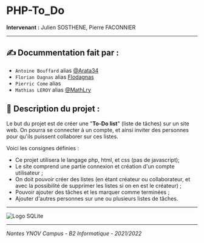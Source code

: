 # PHP-To_Do

**Intervenant :** Julien SOSTHENE, Pierre FACONNIER
***

## ✍ Docummentation fait par :
- ``Antoine Bouffard`` alias [@Arata34](https://github.com/Arata34)
- ``Florian Dagnas`` alias [Flodagnas](https://github.com/Flodagnas)
- ``Pierric Come`` alias []()
- ``Mathias LEROY`` alias [@MathLry](https://github.com/MathLry)

## 📁 Description du projet :
Le but du projet est de créer une "**To-Do list**" (liste de tâches) sur un site web. On pourra se connecter à un compte, et ainsi inviter des personnes pour qu'ils puissent collaborer sur ces listes.

Voici les consignes définies :
- Ce projet utilisera le langage php, html, et css (pas de javascript);
- Le site comprend une partie connexion et création d'un compte utilisateur ;
- On doit pouvoir créer des listes (en étant créateur ou collaborateur, et avec la possibilité de supprimer les listes si on en est le créateur) ;
- Pouvoir ajouter des tâches et les marquer comme terminées ;
- Ajouter d'autres personnes sur une ou plusieurs listes de tâches.

***
![Logo SQLite](https://external-content.duckduckgo.com/iu/?u=https%3A%2F%2Ftse1.mm.bing.net%2Fth%3Fid%3DOIP.J0lWJeETJa4JmZxsKtZogQHaDg%26pid%3DApi&f=1)

***
*Nantes YNOV Campus - B2 Informatique - 2021/2022*
